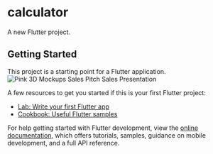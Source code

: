 # calculator

A new Flutter project.

## Getting Started

This project is a starting point for a Flutter application.
![Pink 3D Mockups Sales Pitch Sales Presentation](https://github.com/AroojAslam/Calculator/assets/101873027/5e570ca4-294c-4930-9117-9c7d05cf55d3)

A few resources to get you started if this is your first Flutter project:

- [Lab: Write your first Flutter app](https://docs.flutter.dev/get-started/codelab)
- [Cookbook: Useful Flutter samples](https://docs.flutter.dev/cookbook)

For help getting started with Flutter development, view the
[online documentation](https://docs.flutter.dev/), which offers tutorials,
samples, guidance on mobile development, and a full API reference.
